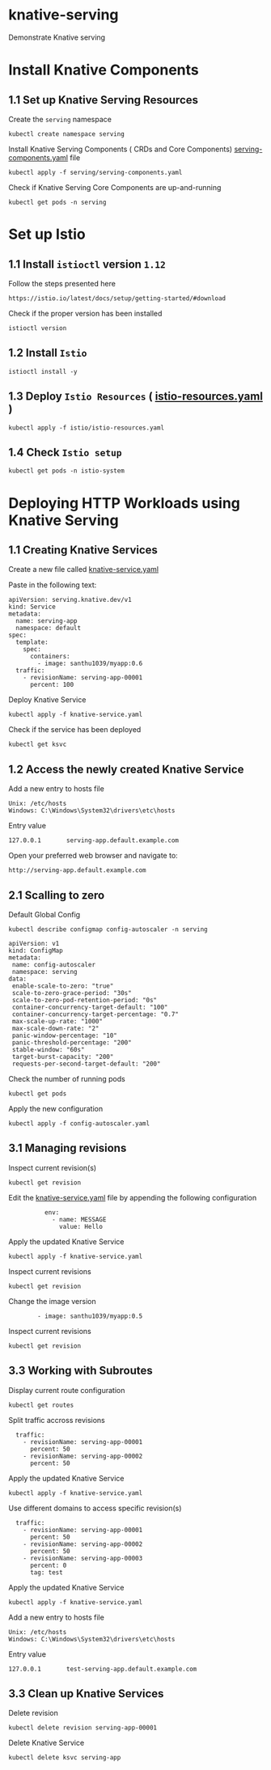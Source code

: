 # knative-serving
Demonstrate Knative serving

# Install Knative Components

## 1.1 Set up Knative Serving Resources

Create the `serving` namespace

```
kubectl create namespace serving
```

Install Knative Serving Components ( CRDs and Core Components) [serving-components.yaml](./serving/serving-components.yaml) file

```
kubectl apply -f serving/serving-components.yaml
```

Check if Knative Serving Core Components are up-and-running

```
kubectl get pods -n serving
```

# Set up Istio

## 1.1 Install `istioctl` version `1.12`

Follow the steps presented here
```
https://istio.io/latest/docs/setup/getting-started/#download
```

Check if the proper version has been installed

```
istioctl version
```
## 1.2 Install `Istio`

```
istioctl install -y
```

## 1.3 Deploy `Istio Resources` ( [istio-resources.yaml](./istio/istio-resources.yaml) )
```
kubectl apply -f istio/istio-resources.yaml
```

## 1.4 Check `Istio setup`

```
kubectl get pods -n istio-system
```



# Deploying HTTP Workloads using Knative Serving

## 1.1 Creating Knative Services

Create a new file called [knative-service.yaml](./knative-service.yaml)

Paste in the following text:

```
apiVersion: serving.knative.dev/v1
kind: Service
metadata:
  name: serving-app
  namespace: default
spec:
  template:
    spec:
      containers:
        - image: santhu1039/myapp:0.6
  traffic:
    - revisionName: serving-app-00001
      percent: 100
```

Deploy Knative Service

```
kubectl apply -f knative-service.yaml
```

Check if the service has been deployed

```
kubectl get ksvc
```

## 1.2 Access the newly created Knative Service

Add a new entry to hosts file

```
Unix: /etc/hosts
Windows: C:\Windows\System32\drivers\etc\hosts
```

Entry value
```
127.0.0.1       serving-app.default.example.com
```

Open your preferred web browser and navigate to:
```
http://serving-app.default.example.com
```


## 2.1 Scalling to zero

Default Global Config
```
kubectl describe configmap config-autoscaler -n serving
```

```
apiVersion: v1
kind: ConfigMap
metadata:
 name: config-autoscaler
 namespace: serving
data:
 enable-scale-to-zero: "true"
 scale-to-zero-grace-period: "30s"
 scale-to-zero-pod-retention-period: "0s"
 container-concurrency-target-default: "100"
 container-concurrency-target-percentage: "0.7"
 max-scale-up-rate: "1000"
 max-scale-down-rate: "2"
 panic-window-percentage: "10"
 panic-threshold-percentage: "200"
 stable-window: "60s"
 target-burst-capacity: "200"
 requests-per-second-target-default: "200"
```

Check the number of running pods
```
kubectl get pods
```

Apply the new configuration
```
kubectl apply -f config-autoscaler.yaml
```

## 3.1 Managing revisions

Inspect current revision(s)

```
kubectl get revision
```

Edit the [knative-service.yaml](./knative-service.yaml) file by appending the following configuration
```
          env:
            - name: MESSAGE
              value: Hello
```

Apply the updated Knative Service
```
kubectl apply -f knative-service.yaml
```

Inspect current revisions

```
kubectl get revision
```

Change the image version
```
        - image: santhu1039/myapp:0.5
```

Inspect current revisions

```
kubectl get revision
```

## 3.3 Working with Subroutes

Display current route configuration

```
kubectl get routes 
```

Split traffic accross revisions
```
  traffic:
    - revisionName: serving-app-00001
      percent: 50
    - revisionName: serving-app-00002
      percent: 50
```

Apply the updated Knative Service
```
kubectl apply -f knative-service.yaml
```

Use different domains to access specific revision(s)
```
  traffic:
    - revisionName: serving-app-00001
      percent: 50
    - revisionName: serving-app-00002
      percent: 50
    - revisionName: serving-app-00003
      percent: 0
      tag: test
```

Apply the updated Knative Service
```
kubectl apply -f knative-service.yaml
```

Add a new entry to hosts file

```
Unix: /etc/hosts
Windows: C:\Windows\System32\drivers\etc\hosts
```

Entry value
```
127.0.0.1       test-serving-app.default.example.com
```

## 3.3 Clean up Knative Services

Delete revision

```
kubectl delete revision serving-app-00001
```

Delete Knative Service

```
kubectl delete ksvc serving-app
```


